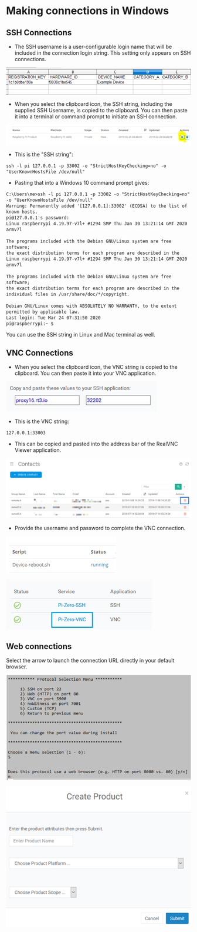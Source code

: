 # Making connections in Windows

## SSH Connections

* The SSH username is a user-configurable login name that will be included in the connection login string.  This setting only appears on SSH connections.  

![](../../../.gitbook/assets/image%20%28317%29.png)

* When you select the clipboard icon, the SSH string, including the supplied SSH Username, is copied to the clipboard.  You can then paste it into a terminal or command prompt to initiate an SSH connection.

![](../../../.gitbook/assets/image%20%28368%29.png)

* This is the "SSH string":

```text
ssh -l pi 127.0.0.1 -p 33002 -o "StrictHostKeyChecking=no" -o "UserKnownHostsFile /dev/null"
```

* Pasting that into a Windows 10 command prompt gives:

```text
C:\Users\me>ssh -l pi 127.0.0.1 -p 33002 -o "StrictHostKeyChecking=no" -o "UserKnownHostsFile /dev/null"
Warning: Permanently added '[127.0.0.1]:33002' (ECDSA) to the list of known hosts.
pi@127.0.0.1's password:
Linux raspberrypi 4.19.97-v7l+ #1294 SMP Thu Jan 30 13:21:14 GMT 2020 armv7l

The programs included with the Debian GNU/Linux system are free software;
the exact distribution terms for each program are described in the
Linux raspberrypi 4.19.97-v7l+ #1294 SMP Thu Jan 30 13:21:14 GMT 2020 armv7l

The programs included with the Debian GNU/Linux system are free software;
the exact distribution terms for each program are described in the
individual files in /usr/share/doc/*/copyright.

Debian GNU/Linux comes with ABSOLUTELY NO WARRANTY, to the extent
permitted by applicable law.
Last login: Tue Mar 24 07:31:50 2020
pi@raspberrypi:~ $
```

You can use the SSH string in Linux and Mac terminal as well.

## VNC Connections

* When you select the clipboard icon, the VNC string is copied to the clipboard.  You can then paste it into your VNC application.

![](../../../.gitbook/assets/image%20%28175%29.png)

* This is the VNC string:

```text
127.0.0.1:33003
```

* This can be copied and pasted into the address bar of the RealVNC Viewer application.

![](../../../.gitbook/assets/image%20%2840%29.png)

* Provide the username and password to complete the VNC connection.

![](../../../.gitbook/assets/image%20%2825%29.png)

![](../../../.gitbook/assets/image%20%28327%29.png)

## Web connections

Select the arrow to launch the connection URL directly in your default browser.

![](../../../.gitbook/assets/image%20%28432%29.png)

![](../../../.gitbook/assets/image%20%28102%29.png)

